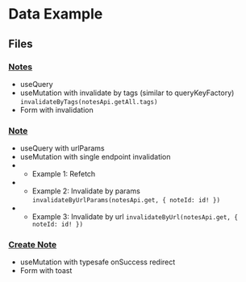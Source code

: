 # Data Example

## Files

### [Notes](src/pages/Notes/Notes.tsx)

- useQuery
- useMutation with invalidate by tags (similar to queryKeyFactory) `invalidateByTags(notesApi.getAll.tags)`
- Form with invalidation

### [Note](src/pages/Note/Note.tsx)

- useQuery with urlParams
- useMutation with single endpoint invalidation
- - Example 1: Refetch
- - Example 2: Invalidate by params `invalidateByUrlParams(notesApi.get, { noteId: id! })`
- - Example 3: Invalidate by url `invalidateByUrl(notesApi.get, { noteId: id! })`

### [Create Note](src/pages/CreateNote/CreateNote.tsx)

- useMutation with typesafe onSuccess redirect
- Form with toast

